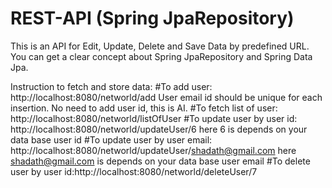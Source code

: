 # REST-API (Spring JpaRepository)
This is an API for Edit, Update, Delete and Save Data by predefined URL.
You can get a clear concept about Spring JpaRepository and Spring Data Jpa.

Instruction to fetch and store data:
#To add user: http://localhost:8080/networld/add  User email id should be unique for each insertion. No need to add user id, this is AI.
#To fetch list of user: http://localhost:8080/networld/listOfUser
#To update user by user id: http://localhost:8080/networld/updateUser/6    here 6 is depends on your data base user id
#To update user by user email: http://localhost:8080/networld/updateUser/shadath@gmail.com    here shadath@gmail.com is depends on your data base user email
#To delete user by user id:http://localhost:8080/networld/deleteUser/7



